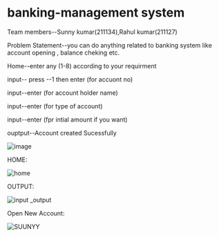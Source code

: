 

# banking-management system
Team members--Sunny kumar(211134),Rahul kumar(211127)

Problem Statement--you can do anything related to banking system like account opening , balance cheking etc.

Home--enter any (1-8) according to your requirment

input-- press --1 then enter (for accuont no)

input--enter (for account holder name)

input--enter (for type of account)

input--enter (fpr intial amount if you want)

ouptput--Account created Sucessfully

![image](https://user-images.githubusercontent.com/117119492/206639085-ef6aca81-a8a0-4f79-ad6b-8106b4c32b32.png)

HOME:

![home](https://user-images.githubusercontent.com/117119492/206630779-302b9e16-6eb3-483a-b029-8143f1395903.png)

OUTPUT:

![input _output](https://user-images.githubusercontent.com/117119492/206630945-90530aad-0f21-4488-84cd-46da0cd526e2.png)

Open New Account:

![SUUNYY](https://user-images.githubusercontent.com/117119492/206659669-e8a428b3-3cd4-46e2-b761-2c35c5fe8334.png)






